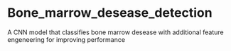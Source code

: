 # Bone_marrow_desease_detection
A CNN model that classifies bone marrow desease with additional feature engeneering for improving performance
